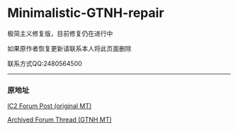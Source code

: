 # Minimalistic-GTNH-repair
极简主义修复版，目前修复仍在进行中

如果原作者恢复更新请联系本人将此页面删除

联系方式QQ:2480564500

---
### 原地址
[IC2 Forum Post (original MT)](https://forum.industrial-craft.net/thread/10612-16x-minimalist-technology-gt6-gt5e/)

[Archived Forum Thread (GTNH MT)](https://web.archive.org/web/20230422125419/https://www.gtnewhorizons.com/forum/m/36844562/viewthread/32165079-minimalist-gt-v-010)
